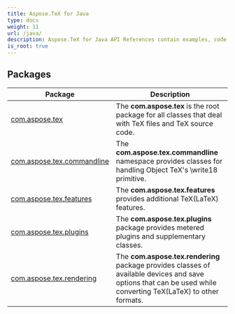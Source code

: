 ```yaml
---
title: Aspose.TeX for Java
type: docs
weight: 11
url: /java/
description: Aspose.TeX for Java API References contain examples, code snippets, and API documentation. It provides packages, classes, interfaces, and other API details.
is_root: true
---
```

## Packages
| Package | Description |
| --- | --- |
| [com.aspose.tex](./com.aspose.tex) | The **com.aspose.tex** is the root package for all classes that deal with TeX files and TeX source code. |
| [com.aspose.tex.commandline](./com.aspose.tex.commandline) | The **com.aspose.tex.commandline** namespace provides classes for handling Object TeX's \\write18 primitive. |
| [com.aspose.tex.features](./com.aspose.tex.features) | The **com.aspose.tex.features** provides additional TeX(LaTeX) features. |
| [com.aspose.tex.plugins](./com.aspose.tex.plugins) | The **com.aspose.tex.plugins** package provides metered plugins and supplementary classes. |
| [com.aspose.tex.rendering](./com.aspose.tex.rendering) | The **com.aspose.tex.rendering** package provides classes of available devices and save options that can be used while converting TeX(LaTeX) to other formats. |
